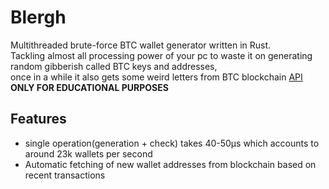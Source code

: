 # Blergh
Multithreaded brute-force BTC wallet generator written in Rust.\
Tackling almost all processing power of your pc to waste it on generating random gibberish called BTC keys and addresses,\
once in a while it also gets some weird letters from BTC blockchain [API](https://www.blockcypher.com/dev/bitcoin)\
**ONLY FOR EDUCATIONAL PURPOSES**


## Features
- single operation(generation + check) takes 40-50μs which accounts to around 23k wallets per second
- Automatic fetching of new wallet addresses from blockchain based on recent transactions

